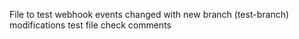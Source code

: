 File to test webhook events
changed with new branch (test-branch)
modifications
test file
check comments
